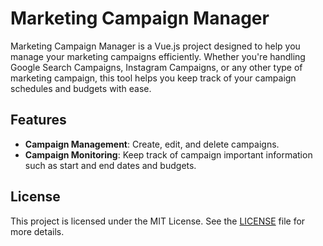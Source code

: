 # Marketing Campaign Manager

Marketing Campaign Manager is a Vue.js project designed to help you manage your marketing campaigns efficiently. Whether you're handling Google Search Campaigns, Instagram Campaigns, or any other type of marketing campaign, this tool helps you keep track of your campaign schedules and budgets with ease.

## Features

- **Campaign Management**: Create, edit, and delete campaigns.
- **Campaign Monitoring**: Keep track of campaign important information such as start and end dates and budgets.

## License

This project is licensed under the MIT License. See the [LICENSE](LICENSE) file for more details.
